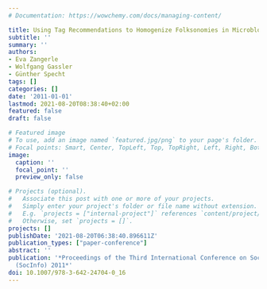 ```yaml
---
# Documentation: https://wowchemy.com/docs/managing-content/

title: Using Tag Recommendations to Homogenize Folksonomies in Microblogging Environments
subtitle: ''
summary: ''
authors:
- Eva Zangerle
- Wolfgang Gassler
- Günther Specht
tags: []
categories: []
date: '2011-01-01'
lastmod: 2021-08-20T08:38:40+02:00
featured: false
draft: false

# Featured image
# To use, add an image named `featured.jpg/png` to your page's folder.
# Focal points: Smart, Center, TopLeft, Top, TopRight, Left, Right, BottomLeft, Bottom, BottomRight.
image:
  caption: ''
  focal_point: ''
  preview_only: false

# Projects (optional).
#   Associate this post with one or more of your projects.
#   Simply enter your project's folder or file name without extension.
#   E.g. `projects = ["internal-project"]` references `content/project/deep-learning/index.md`.
#   Otherwise, set `projects = []`.
projects: []
publishDate: '2021-08-20T06:38:40.896611Z'
publication_types: ["paper-conference"]
abstract: ''
publication: '*Proceedings of the Third International Conference on Social Informatics
  (SocInfo) 2011*'
doi: 10.1007/978-3-642-24704-0_16
---
```

